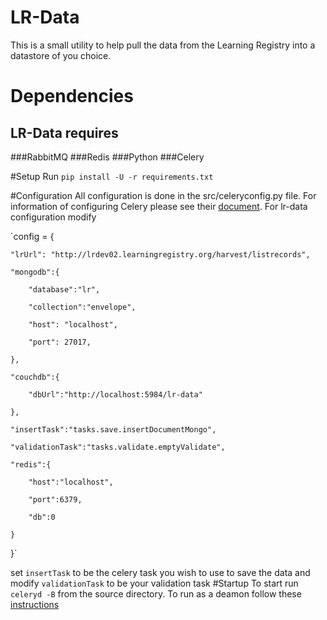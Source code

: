 # LR-Data
This is a small utility to help pull the data from the Learning Registry into a datastore of you choice.

# Dependencies
## LR-Data requires 
###RabbitMQ
###Redis
###Python
###Celery

#Setup
Run `pip install -U -r requirements.txt`

#Configuration
All configuration is done in the src/celeryconfig.py file.  For information of configuring Celery please see their [document](http://celery.readthedocs.org/en/latest/index.html).  For lr-data configuration modify 

`config = {

	"lrUrl": "http://lrdev02.learningregistry.org/harvest/listrecords",

	"mongodb":{	

		"database":"lr",

		"collection":"envelope",

		"host": "localhost",

		"port": 27017,

	},

	"couchdb":{

		"dbUrl":"http://localhost:5984/lr-data"

	},

	"insertTask":"tasks.save.insertDocumentMongo",

	"validationTask":"tasks.validate.emptyValidate",

	"redis":{

		"host":"localhost",

		"port":6379,

		"db":0

	}

}`

set `insertTask` to be the celery task you wish to use to save the data and modify `validationTask` to be your validation task
#Startup
To start run `celeryd -B` from the source directory.  To run as a deamon follow these [instructions](http://ask.github.com/celery/cookbook/daemonizing.html)